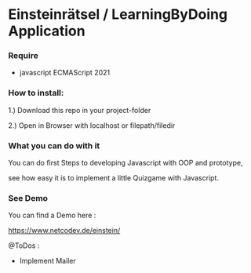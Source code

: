 Einsteinrätsel / LearningByDoing Application
====================

### Require

- javascript ECMAScript 2021


### How to install:

1.) Download this repo in your project-folder

2.) Open in Browser with localhost or filepath/filedir


### What you can do with it

You can do first Steps to developing Javascript with OOP and prototype,

see how easy it is to implement a little Quizgame  with Javascript.



### See Demo

You can find a Demo here :

https://www.netcodev.de/einstein/



@ToDos :

- Implement Mailer